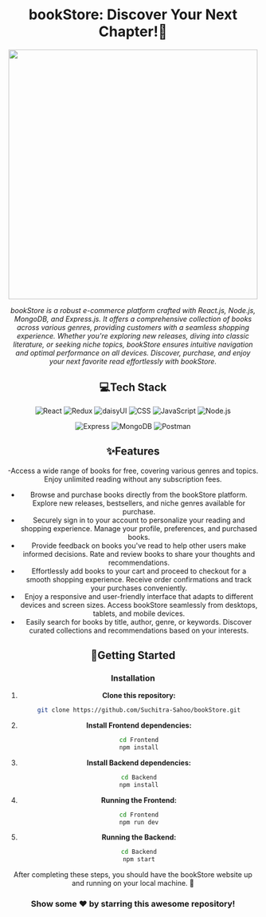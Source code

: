 <div align="center">

# bookStore: Discover Your Next Chapter!📖

<div align="center">
  <img src="https://img.freepik.com/premium-vector/boys-girl-mixed-race-reading-book-together-with-stack-books-vector-illustration-icon_407960-80.jpg" width="auto" height="500px" />
</div>


<i>bookStore is a robust e-commerce platform crafted with React.js, Node.js, MongoDB, and Express.js. It offers a comprehensive collection of books across various genres, providing customers with a seamless shopping experience. Whether you're exploring new releases, diving into classic literature, or seeking niche topics, bookStore ensures intuitive navigation and optimal performance on all devices. Discover, purchase, and enjoy your next favorite read effortlessly with bookStore.</i>


<div align="center">

## 💻Tech Stack

![React](https://img.shields.io/badge/React-%2320232a.svg?style=for-the-badge&logo=react&logoColor=%2361DAFB)
![Redux](https://img.shields.io/badge/Redux-%23764ABC?style=for-the-badge&logo=redux&logoColor=white)
![daisyUI](https://img.shields.io/badge/daisyUI-%232D3748?style=for-the-badge&logo=tailwind-css&logoColor=white)
![CSS](https://img.shields.io/badge/CSS-%231572B6?style=for-the-badge&logo=css3&logoColor=white)
![JavaScript](https://img.shields.io/badge/JavaScript-F7DF1E?style=for-the-badge&logo=javascript&logoColor=black)
![Node.js](https://img.shields.io/badge/Node.js-43853D?style=for-the-badge&logo=node.js&logoColor=white)

![Express](https://img.shields.io/badge/Express-000000?style=for-the-badge&logo=express&logoColor=white)
![MongoDB](https://img.shields.io/badge/MongoDB-4EA94B?style=for-the-badge&logo=mongodb&logoColor=white)
![Postman](https://img.shields.io/badge/Postman-FF6C37?style=for-the-badge&logo=postman&logoColor=white)


</div>

## ✨Features
-Access a wide range of books for free, covering various genres and topics. Enjoy unlimited reading without any subscription fees.
- Browse and purchase books directly from the bookStore platform. Explore new releases, bestsellers, and niche genres available for purchase.
- Securely sign in to your account to personalize your reading and shopping experience. Manage your profile, preferences, and purchased books.
- Provide feedback on books you've read to help other users make informed decisions. Rate and review books to share your thoughts and recommendations.
- Effortlessly add books to your cart and proceed to checkout for a smooth shopping experience. Receive order confirmations and track your purchases conveniently.
- Enjoy a responsive and user-friendly interface that adapts to different devices and screen sizes. Access bookStore seamlessly from desktops, tablets, and mobile devices.
- Easily search for books by title, author, genre, or keywords. Discover curated collections and recommendations based on your interests.


## 🚀Getting Started

### Installation

1. **Clone this repository:**

    ```bash
    git clone https://github.com/Suchitra-Sahoo/bookStore.git
    ```

2. **Install Frontend dependencies:**

    ```bash
    cd Frontend
    npm install
    ```

3. **Install Backend dependencies:**

    ```bash
    cd Backend
    npm install
    ```

4. **Running the Frontend:**

     ```bash
    cd Frontend
    npm run dev
    ```
   
5. **Running the Backend:**

    ```bash
    cd Backend
    npm start
    ```

After completing these steps, you should have the bookStore website up and running on your local machine. 🎉


### Show some ❤️ by starring this awesome repository!

